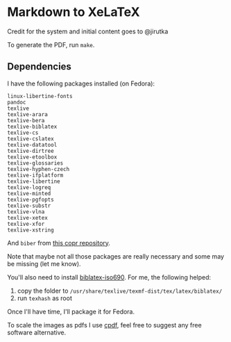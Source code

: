 Markdown to XeLaTeX
===================

Credit for the system and initial content goes to @jirutka

To generate the PDF, run `make`.


Dependencies
------------

I have the following packages installed (on Fedora):

    linux-libertine-fonts
    pandoc
    texlive
    texlive-arara
    texlive-bera
    texlive-biblatex
    texlive-cs
    texlive-cslatex
    texlive-datatool
    texlive-dirtree
    texlive-etoolbox
    texlive-glossaries
    texlive-hyphen-czech
    texlive-ifplatform
    texlive-libertine
    texlive-logreq
    texlive-minted
    texlive-pgfopts
    texlive-substr
    texlive-vlna
    texlive-xetex
    texlive-xfor
    texlive-xstring

And `biber` from [this copr repository](http://copr.fedoraproject.org/coprs/cbm/Biber/).

Note that maybe not all those packages are really necessary and some may be missing (let me know).

You'll also need to install [biblatex-iso690](https://github.com/michal-h21/biblatex-iso690). For me, the following helped:

 1. copy the folder to `/usr/share/texlive/texmf-dist/tex/latex/biblatex/`
 2. run `texhash` as root

Once I'll have time, I'll package it for Fedora.

To scale the images as pdfs I use [cpdf](http://community.coherentpdf.com/), feel free to suggest any free software alternative.

